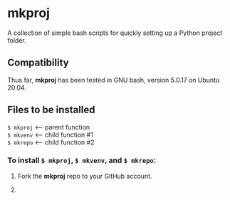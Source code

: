 # mkproj  

A collection of simple bash scripts for quickly setting up a Python project folder.

## Compatibility

Thus far, **mkproj** has been tested in GNU bash, version 5.0.17 on Ubuntu 20.04. 

## Files to be installed  
`$ mkproj` <-- parent function  
`$ mkvenv` <-- child function #1  
`$ mkrepo` <-- child function #2  
  


### To install `$ mkproj`, `$ mkvenv`, and `$ mkrepo`:  

1) Fork the **mkproj** repo to your GitHub account.

2) 
